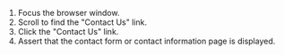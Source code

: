 1. Focus the browser window.
2. Scroll to find the "Contact Us" link.
3. Click the "Contact Us" link.
4. Assert that the contact form or contact information page is displayed.